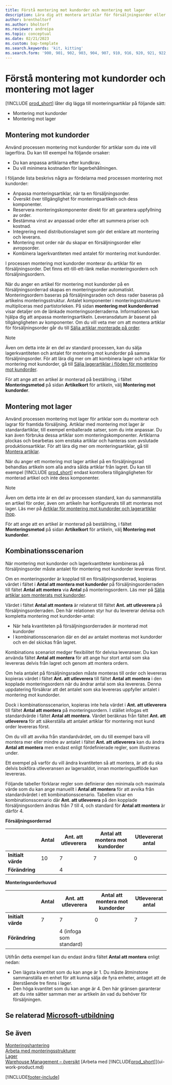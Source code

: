 ```yaml
---
title: Förstå montering mot kundorder och montering mot lager
description: Lära dig att montera artiklar för försäljningsorder eller för att hålla i lager för framtida försäljning.
author: brentholtorf
ms.author: bholtorf
ms.reviewer: andreipa
ms.topic: conceptual
ms.date: 02/21/2023
ms.custom: bap-template
ms.search.keywords: 'kit, kitting'
ms.search.form: '900, 901, 902, 903, 904, 907, 910, 916, 920, 921, 922, 923, 940, 941, 942, 930, 931, 932, 914, 915, 905'
---
```

# <a name="understanding-assemble-to-order-and-assemble-to-stock" />Förstå montering mot kundorder och montering mot lager

[!INCLUDE [prod_short](includes/prod_short.md)] låter dig lägga till monteringsartiklar på följande sätt:

* Montering mot kundorder  
* Montering mot lager  

## <a name="assemble-to-order" />Montering mot kundorder

Använd processen montering mot kundorder för artiklar som du inte vill lagerföra. Du kan till exempel ha följande orsaker:

* Du kan anpassa artiklarna efter kundkrav.
* Du vill minimera kostnaden för lagerbehållningen.

I följande lista beskrivs några av fördelarna med processen montering mot kundorder:  

* Anpassa monteringsartiklar, när ta en försäljningsorder.  
* Översikt över tillgänglighet för monteringsartikeln och dess komponenter.  
* Reservera monteringskomponenter direkt för att garantera uppfyllning av order.  
* Bestämma vinst av anpassad order efter att summera priser och kostnad.  
* Integrering med distributionslagret som gör det enklare att montering och leverans.  
* Montering mot order när du skapar en försäljningsorder eller avropsorder.  
* Kombinera lagerkvantiteten med antalet för montering mot kundorder.  

I processen montering mot kundorder monterar du artiklar för en försäljningsorder. Det finns ett-till-ett-länk mellan monteringsordern och försäljningsordern.  

När du anger en artikel för montering mot kundorder på en försäljningsorderrad skapas en monteringsorder automatiskt. Monteringsordern baseras på försäljningsraden och dess rader baseras på artikelns monteringsstruktur. Antalet komponenter i monteringsstrukturen multipliceras med partistorleken. På sidan **montering mot kundorderrad** visar detaljer om de länkade monteringsorderraderna. Informationen kan hjälpa dig att anpassa monteringsartikeln. Leveransdatum är baserat på tillgängligheten av komponenter. Om du vill veta mer om att montera artiklar för försäljningsorder går du till [Sälja artiklar monterade på order](assembly-how-to-sell-items-assembled-to-order.md).  

> [!NOTE]  
> Även om detta inte är en del av standard processen, kan du sälja lagerkvantiteten och antalet för montering mot kundorder på samma försäljningsorder. För att lära dig mer om att kombinera lager och artiklar för montering mot kundorder, gå till [Sälja lagerartiklar i flöden för montering mot kundorder](assembly-how-to-sell-inventory-items-in-assemble-to-order-flows.md).  

För att ange att en artikel är monterad på beställning, i fältet **Monteringsmetod** på sidan **Artikelkort** för artikeln, välj **Montering mot kundorder**.  

## <a name="assemble-to-stock" />Montering mot lager

Använd processen montering mot lager för artiklar som du monterar och lagrar för framtida försäljning. Artiklar med montering mot lager är standardartiklar, till exempel emballerade satser, som du inte anpassar. Du kan även förbruka dessa artiklar som monteringskomponenter. Artiklarna plockas och bearbetas som enstaka artiklar och hanteras som avslutade produktionsartiklar. För att lära dig mer om monteringsartiklar, gå till [Montera artiklar](assembly-how-to-assemble-items.md).  

När du anger ett montering mot lager artikel på en försäljningsrad behandlas artikeln som alla andra sålda artiklar från lagret. Du kan till exempel [!INCLUDE [prod_short](includes/prod_short.md)] endast kontrollera tillgängligheten för monterad artikel och inte dess komponenter.  

> [!NOTE]  
> Även om detta inte är en del av processen standard, kan du sammanställa en artikel för order, även om artikeln har konfigurerats till att monteras mot lager. Läs mer på [Artiklar för montering mot kundorder och lagerartiklar ihop](assembly-how-to-sell-assemble-to-order-items-and-inventory-items-together.md).  

För att ange att en artikel är monterad på beställning, i fältet **Monteringsmetod** på sidan **Artikelkort** för artikeln, välj **Montering mot kundorder**.  

## <a name="combination-scenarios" />Kombinationsscenarion

När montering mot kundorder och lagerkvantiteter kombineras på försäljningsorder måste antalet för montering mot kundorder levereras först.  

Om en monteringsorder är kopplad till en försäljningsorderrad, kopieras värdet i fältet i **Antal att montera mot kundorder** på försäljningsorderraden till fältet **Antal att montera** via **Antal** på monteringsordern. Läs mer på [Sälja artiklar som monterats mot kundorder](assembly-how-to-sell-items-assembled-to-order.md).  

Värdet i fältet **Antal att montera** är relaterat till fältet **Ant. att utleverera** på försäljningsorderraden. Den här relationen styr hur du levererar delvisa och kompletta montering mot kundorder-antal:

* När hela kvantiteten på försäljningsorderraden är monterad mot kundorder
* I kombinationsscenarion där en del av antalet monteras mot kundorder och en del skickas från lagret.

Kombinations scenariot medger flexibilitet för delvisa leveranser. Du kan använda fältet **Antal att montera** för att ange hur stort antal som ska levereras delvis från lagret och genom att montera ordern.  

Om hela antalet på försäljningsraden måste monteras till order och levereras kopieras värdet i fältet **Ant. att utleverera** till fältet **Antal att montera** i den kopplade monteringsordern när du ändrar antal som ska levereras. Denna uppdatering försäkrar att det antalet som ska levereras uppfyller antalet i montering mot kundorder.  

Dock i kombinationsscenarion, kopieras inte hela värdet i **Ant. att utleverera** till fältet **Antal att montera** på monteringsordern. I stället infogas ett standardvärde i fältet **Antal att montera**. Värdet beräknas från fältet **Ant. att utleverera** för att säkerställa att antalet artiklar för montering mot kund order levereras först.

Om du vill att avvika från standardvärdet, om du till exempel bara vill montera mer eller mindre av antalet i fältet **Ant. att utleverera** kan du ändra **Antal att montera** men endast enligt fördefinierade regler, som illustreras under.  

Ett exempel på varför du vill ändra kvantiteten så att montera, är att du ska delvis bokföra utleveransen av lagersaldot, innan monteringsutflöde kan levereras.  

Följande tabeller förklarar regler som definierar den minimala och maximala värde som du kan ange manuellt i **Antal att montera** för att avvika från standardvärdet i ett kombinationsscenario. Tabellen visar en kombinationsscenario där **Ant. att utleverera** på den kopplade försäljningsordern ändras från 7 till 4, och standard för **Antal att montera** är därför 4.  

**Försäljningsorderrad**

|                | **Antal** | **Ant. att utleverera** | **Antal att montera mot kundorder** | **Utlevererat antal** |
|----------------|--------------|------------------|-------------------------------|----------------------|
|**Initialt värde**| 10          | 7                | 7                             | 0                    |
|**Förändring**      |              | 4                |                               |                      |

**Monteringsorderhuvud**

|                | **Antal** | **Ant. att utleverera** | **Antal att montera mot kundorder** | **Utlevererat antal** |
|----------------|--------------|------------------|-------------------------------|----------------------|
|**Initialt värde**| 7           | 7                | 0                             | 7                    |
|**Förändring**      |              | 4 (infoga som standard)|                         |                      |

Utifrån detta exempel kan du endast ändra fältet **Antal att montera** enligt nedan:  

* Den lägsta kvantitet som du kan ange är 1. Du måste åtminstone sammanställa en enhet för att kunna sälja de fyra enheter, antaget att de återstående tre finns i lager.  
* Den höga kvantitet som du kan ange är 4. Den här gränsen garanterar att du inte sätter samman mer av artikeln än vad du behöver för försäljningen.  

## <a name="see-related-microsoft-trainingtrainingpathsassemble-items-dynamics--business-central" />Se relaterad [Microsoft-utbildning](/training/paths/assemble-items-dynamics-365-business-central/)

## <a name="see-also" />Se även

[Monteringshantering](assembly-assemble-items.md)  
[Arbeta med monteringsstrukturer](assembly-how-work-assembly-boms.md)  
[Lager](inventory-manage-inventory.md)  
[Warehouse Management – översikt](design-details-warehouse-management.md)
[Arbeta med [!INCLUDE[prod_short](includes/prod_short.md)]](ui-work-product.md)

[!INCLUDE[footer-include](includes/footer-banner.md)]
